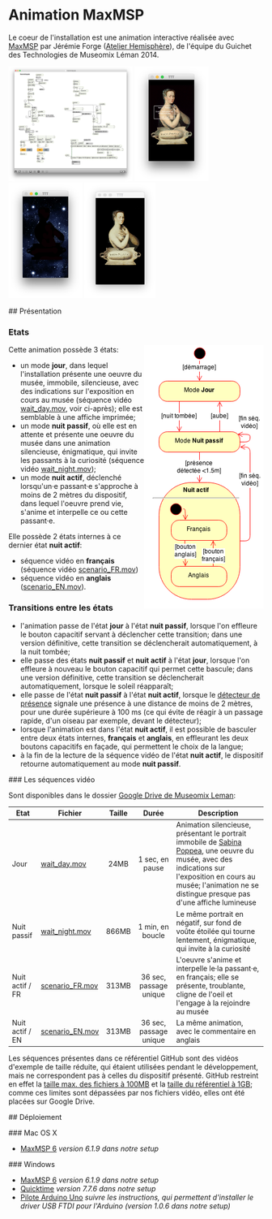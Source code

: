 # Animation MaxMSP

Le coeur de l'installation est une animation interactive réalisée avec [MaxMSP](https://cycling74.com/products/max/) par Jérémie Forge ([Atelier Hemisphère](http://www.hemisphere-project.com/)), de l'équipe du Guichet des Technologies de Museomix Léman 2014.

<img src="docs/patch-maxmsp-animation-mode-jour-fr.png" height="227" alt="Patch MaxMSP"> <img src="docs/sequence-video-mode-jour.png" height="227" alt="Mode jour"> <img src="docs/sequence-video-mode-nuit-passif.png" height="227" alt="Mode nuit passif"> <img src="docs/sequence-video-mode-nuit-actif.png" height="227" alt="Mode nuit actif">

## Présentation

### Etats

<img src="docs/animation-state-diagram.png" width="236" height="519" align="right">Cette animation possède 3 états:

* un mode **jour**, dans lequel l'installation présente une oeuvre du musée, immobile, silencieuse, avec des indications sur l'exposition en cours au musée (séquence vidéo [wait_day.mov](https://docs.google.com/file/d/0B6MJiDb9PY-7dF9BYVZyank3Sms/edit), voir ci-après); elle est semblable à une affiche imprimée;
* un mode **nuit passif**, où elle est en attente et présente une oeuvre du musée dans une animation silencieuse, énigmatique, qui invite les passants à la curiosité (séquence vidéo [wait_night.mov](https://docs.google.com/file/d/0B6MJiDb9PY-7WmdQRHFVMVdBVXc/edit));
* un mode **nuit actif**, déclenché lorsqu'un·e passant·e s'approche à moins de 2 mètres du dispositif, dans lequel l'oeuvre prend vie, s'anime et interpelle ce ou cette passant·e.

Elle possède 2 états internes à ce dernier état **nuit actif**:

* séquence vidéo en **français** (séquence vidéo [scenario_FR.mov](https://docs.google.com/file/d/0B6MJiDb9PY-7Z0lDWEJPc0hSZWs/edit))
* séquence vidéo en **anglais** ([scenario_EN.mov](https://docs.google.com/file/d/0B6MJiDb9PY-7TVhrOXd5UERKMXc/edit)).

### Transitions entre les états

* l'animation passe de l'état **jour** à l'état **nuit passif**, lorsque l'on effleure le bouton capacitif servant à déclencher cette transition; dans une version définitive, cette transition se déclencherait automatiquement, à la nuit tombée;
* elle passe des états **nuit passif** et **nuit actif** à l'état **jour**, lorsque l'on effleure à nouveau le bouton capacitif qui permet cette bascule; dans une version définitive, cette transition se déclencherait automatiquement, lorsque le soleil réapparaît;
* elle passe de l'état **nuit passif** à l'état **nuit actif**, lorsque le [détecteur de présence](../detecteur-presence) signale une présence à une distance de moins de 2 mètres, pour une durée supérieure à 100 ms (ce qui évite de réagir à un passage rapide, d'un oiseau par exemple, devant le détecteur);
* lorsque l'animation est dans l'état **nuit actif**, il est possible de basculer entre deux états internes, **français** et **anglais**, en effleurant les deux boutons capacitifs en façade, qui permettent le choix de la langue;
* à la fin de la lecture de la séquence vidéo de l'état **nuit actif**, le dispositif retourne automatiquement au mode **nuit passif**.

### Les séquences vidéo

Sont disponibles dans le dossier [Google Drive de Museomix Leman](https://drive.google.com/drive/#folders/0B3Q4jqRazJwDd2FEOXFWeWNHVGM/0B6MJiDb9PY-7Q19Ic3F2a3VLZms/0B6MJiDb9PY-7OVRnQWZlX2FnaDA):

|Etat|Fichier|Taille|Durée|Description|
|----|-------|:----:|:---:|-----------|
|Jour|[wait_day.mov](https://docs.google.com/file/d/0B6MJiDb9PY-7dF9BYVZyank3Sms/edit)|24MB|1 sec, en pause|Animation silencieuse, présentant le portrait immobile de [Sabina Poppea](http://fr.wikipedia.org/wiki/Poppée), une oeuvre du musée, avec des indications sur l'exposition en cours au musée; l'animation ne se distingue presque pas d'une affiche lumineuse|
|Nuit passif|[wait_night.mov](https://docs.google.com/file/d/0B6MJiDb9PY-7WmdQRHFVMVdBVXc/edit)|866MB|1 min, en boucle|Le même portrait en négatif, sur fond de voûte étoilée qui tourne lentement, énigmatique, qui invite à la curiosité|
|Nuit actif / FR|[scenario_FR.mov](https://docs.google.com/file/d/0B6MJiDb9PY-7Z0lDWEJPc0hSZWs/edit)|313MB|36 sec, passage unique|L'oeuvre s'anime et interpelle le·la passant·e, en français; elle se présente, troublante, cligne de l'oeil et l'engage à la rejoindre au musée|
|Nuit actif / EN|[scenario_EN.mov](https://docs.google.com/file/d/0B6MJiDb9PY-7TVhrOXd5UERKMXc/edit)|313MB|36 sec, passage unique|La même animation, avec le commentaire en anglais|

Les séquences présentes dans ce référentiel GitHub sont des vidéos d'exemple de taille réduite, qui étaient utilisées pendant le développement, mais ne correspondent pas à celles du dispositif présenté. GitHub restreint en effet la [taille max. des fichiers à 100MB](https://help.github.com/articles/what-is-my-disk-quota/) et la [taille du référentiel à 1GB](https://help.github.com/articles/what-is-my-disk-quota/); comme ces limites sont dépassées par nos fichiers vidéo, elles ont été placées sur Google Drive.

## Déploiement

### Mac OS X

* [MaxMSP 6](https://cycling74.com/downloads/older/) _version 6.1.9 dans notre setup_

### Windows

* [MaxMSP 6](https://cycling74.com/downloads/older/) _version 6.1.9 dans notre setup_
* [Quicktime](http://support.apple.com/downloads/#quicktime) _version 7.7.6 dans notre setup_
* [Pilote Arduino Uno](http://arduino.cc/en/guide/windows) _suivre les instructions, qui permettent d'installer le driver USB FTDI pour l'Arduino (version 1.0.6 dans notre setup)_
